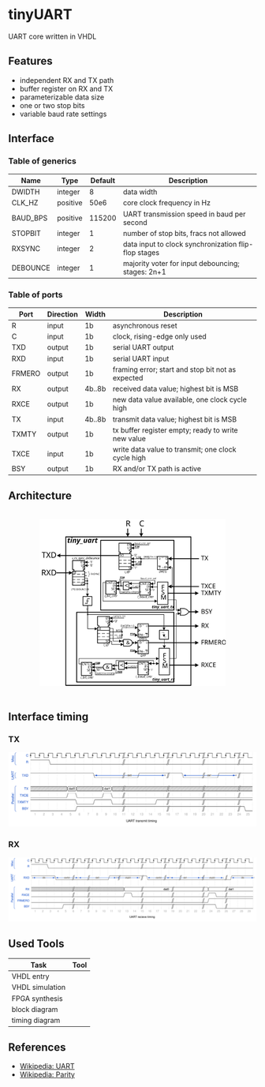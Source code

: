 # tinyUART
UART core written in VHDL


## Features

* independent RX and TX path
* buffer register on RX and TX
* parameterizable data size
* one or two stop bits
* variable baud rate settings


## Interface

### Table of generics

| Name     | Type     | Default | Description                                          |
| -------- | -------- | ------- | ---------------------------------------------------- |
| DWIDTH   | integer  | 8       | data width                                           |
| CLK_HZ   | positive | 50e6    | core clock frequency in Hz                           |
| BAUD_BPS | positive | 115200  | UART transmission speed in baud per second           |
| STOPBIT  | integer  | 1       | number of stop bits, fracs not allowed               |
| RXSYNC   | integer  | 2       | data input to clock synchronization flip-flop stages |
| DEBOUNCE | integer  | 1       | majority voter for input debouncing; stages: 2n+1    |


### Table of ports

| Port     | Direction | Width  | Description                                        |
| -------- | --------- | ------ | -------------------------------------------------- |
| R        | input     | 1b     | asynchronous reset                                 |
| C        | input     | 1b     | clock, rising-edge only used                       |
| TXD      | output    | 1b     | serial UART output                                 |
| RXD      | input     | 1b     | serial UART input                                  |
| FRMERO   | output    | 1b     | framing error; start and stop bit not as expected  |
| RX       | output    | 4b..8b | received data value; highest bit is MSB            |
| RXCE     | output    | 1b     | new data value available, one clock cycle high     |
| TX       | input     | 4b..8b | transmit data value; highest bit is MSB            |
| TXMTY    | output    | 1b     | tx buffer register empty; ready to write new value |
| TXCE     | input     | 1b     | write data value to transmit; one clock cycle high |
| BSY      | output    | 1b     | RX and/or TX path is active                        |


## Architecture

<br/>
<center><img src="./99_md/tiny_uart_arch.svg" height="75%" width="75%" alt="block level diagram" title="tiny UART simplified system architecture" /></center>
<br/>


## Interface timing

### TX

<center><img src="./99_md/tiny_uart_if_timing_tx.svg" height="100%" width="100%" alt="timing diagram tiny UART" title="interface timing UART transmit" /></center>


### RX

<center><img src="./99_md/tiny_uart_if_timing_rx.svg" height="100%" width="100%" alt="timing diagram tiny UART" title="interface timing UART receive" /></center>


## Used Tools

| Task            | Tool |
| --------------- | ---- |
| VHDL entry      |      |
| VHDL simulation |      |
| FPGA synthesis  |      |
| block diagram   |      |
| timing diagram  |      |


## References

* [Wikipedia: UART](https://en.wikipedia.org/wiki/Universal_asynchronous_receiver-transmitter)
* [Wikipedia: Parity](https://en.wikipedia.org/wiki/Parity_bit)
